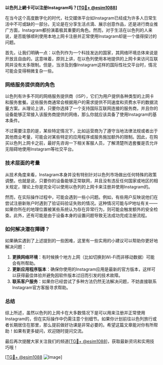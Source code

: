**以色列上網卡可以注册Instagram吗？[[TG💪+ @esim1088](https://t.me/s/esim1088)]**

在当今这个高度数字化的时代，社交媒体平台如Instagram已经成为许多人日常生活中不可或缺的一部分。无论是在分享生活点滴、展示创意作品，还是进行商业推广方面，Instagram都扮演着极其重要的角色。然而，对于生活在以色列的人来说，是否能够顺利使用本地上网卡注册并正常使用Instagram却是一个值得探讨的问题。

首先，让我们明确一点：以色列作为一个科技发达的国家，其网络环境总体来说是开放且自由的。这意味着，原则上讲，在以色列使用本地提供的上网卡来访问互联网并没有太多限制。但是，当涉及到像Instagram这样的国际性社交平台时，情况可能会变得稍微复杂一些。

### 网络服务提供商的角色

以色列有许多不同的网络服务提供商（ISP），它们为用户提供各种类型的上网卡和服务套餐。这些服务商通常会根据用户的需求提供不同速度和资费水平的数据流量方案。从理论上讲，只要你选择了一个支持国际互联网连接的服务商，并且你的设备能够正常接入该服务商提供的网络，那么你就应该具备了使用Instagram的基本条件。

不过需要注意的是，某些特定情况下，比如运营商为了遵守当地法律法规或者出于其他商业考量，可能会对某些特定的应用程序或服务施加额外的限制。因此，在购买以色列上网卡之前，最好先咨询一下相关客服人员，了解清楚所选套餐是否允许无阻碍地使用Instagram等社交平台。

### 技术层面的考量

从技术角度来看，Instagram本身并没有特别针对以色列市场做出任何特殊的政策调整。也就是说，只要你的设备能够正常联网，并且没有违反任何国家或地区的相关规定，理论上你是完全可以使用以色列的上网卡来注册并使用Instagram的。

然而，在实际操作过程中，可能会遇到一些小问题。例如，有些用户反映说他们在尝试注册新账户时遇到了验证码验证失败的情况。这种情况可能与IP地址有关——如果你所在的地理位置被某些系统认为存在异常行为，则可能会触发额外的安全检查。此外，还有可能是由于设备本身的设置问题导致无法成功完成注册流程。

### 如何解决潜在障碍？

如果确实遇到了上述提到的一些困难，这里有一些实用的小建议可以帮助你更好地解决问题：

1. **更换网络环境**：有时候换个地方上网（比如切换到Wi-Fi而非移动数据）可能会有所帮助。
2. **更新应用程序版本**：确保你使用的Instagram应用是最新的官方版本，这样可以获得最佳体验并避免因软件版本过旧而引发的技术故障。
3. **联系客户服务**：如果你已经尝试了多种方法仍然无法解决问题，不妨直接联系Instagram官方客服寻求帮助。

### 总结

综上所述，虽然以色列的上网卡在大多数情况下是可以用来注册并正常使用Instagram的，但在实际操作中仍需注意个别细节。如果你计划前往以色列旅行或者长期居住在那里，那么提前做好功课是非常必要的。希望这篇文章能对你有所帮助！如果有更多疑问，欢迎随时提问交流。

最后再次提醒大家关注我们的频道[[TG💪+ @esim1088](https://t.me/s/esim1088)]，获取最新资讯和实用技巧哦！

[[TG💪+ @esim1088](https://t.me/s/esim1088) ![Image](https://i.postimg.cc/4NQfJmqS/Snipaste-2025-05-13-00-14-12.png)]